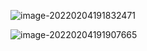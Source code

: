 ![image-20220204191832471](https://knkp-doc.oss-cn-guangzhou.aliyuncs.com/doc/image-20220204191832471.png)

![image-20220204191907665](https://knkp-doc.oss-cn-guangzhou.aliyuncs.com/doc/image-20220204191907665.png)